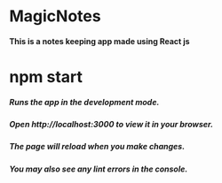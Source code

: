 ﻿# MagicNotes
 #### This is a notes keeping app made using React js
# npm start
##### Runs the app in the development mode.
##### Open http://localhost:3000 to view it in your browser.

##### The page will reload when you make changes.
##### You may also see any lint errors in the console.
